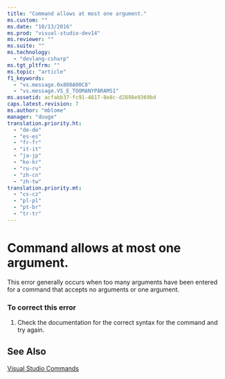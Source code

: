 ```yaml
---
title: "Command allows at most one argument."
ms.custom: ""
ms.date: "10/13/2016"
ms.prod: "visual-studio-dev14"
ms.reviewer: ""
ms.suite: ""
ms.technology: 
  - "devlang-csharp"
ms.tgt_pltfrm: ""
ms.topic: "article"
f1_keywords: 
  - "vs.message.0x800A00C8"
  - "vs.message.VS_E_TOOMANYPARAMS1"
ms.assetid: acfabb37-fc91-4817-8e8c-d2898e9369bd
caps.latest.revision: 7
ms.author: "mblome"
manager: "douge"
translation.priority.ht: 
  - "de-de"
  - "es-es"
  - "fr-fr"
  - "it-it"
  - "ja-jp"
  - "ko-kr"
  - "ru-ru"
  - "zh-cn"
  - "zh-tw"
translation.priority.mt: 
  - "cs-cz"
  - "pl-pl"
  - "pt-br"
  - "tr-tr"
---
```

# Command allows at most one argument.
This error generally occurs when too many arguments have been entered for a command that accepts no arguments or one argument.  
  
### To correct this error  
  
1.  Check the documentation for the correct syntax for the command and try again.  
  
## See Also  
 [Visual Studio Commands](../reference/visual-studio-commands.md)